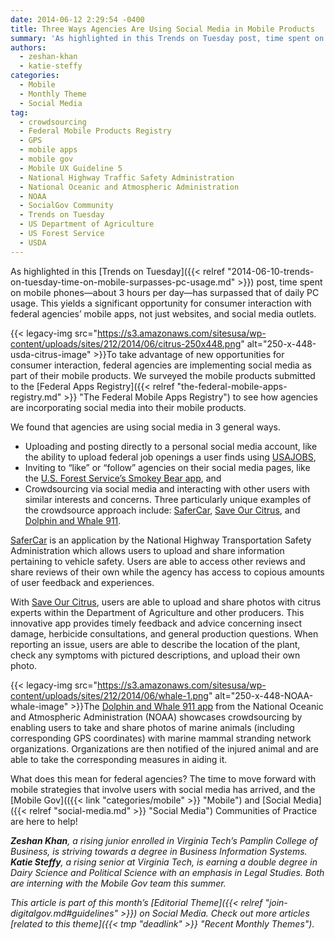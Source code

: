 ```yaml
---
date: 2014-06-12 2:29:54 -0400
title: Three Ways Agencies Are Using Social Media in Mobile Products
summary: 'As highlighted in this Trends on Tuesday post, time spent on mobile phones&mdash;about 3 hours per day&mdash;has surpassed that of daily PC usage. This yields a significant opportunity for consumer interaction with federal agencies&rsquo; mobile apps, not just websites, and social media outlets. To take advantage of new opportunities for consumer'
authors:
  - zeshan-khan
  - katie-steffy
categories:
  - Mobile
  - Monthly Theme
  - Social Media
tag:
  - crowdsourcing
  - Federal Mobile Products Registry
  - GPS
  - mobile apps
  - mobile gov
  - Mobile UX Guideline 5
  - National Highway Traffic Safety Administration
  - National Oceanic and Atmospheric Administration
  - NOAA
  - SocialGov Community
  - Trends on Tuesday
  - US Department of Agriculture
  - US Forest Service
  - USDA
---
```


As highlighted in this [Trends on Tuesday]({{< relref "2014-06-10-trends-on-tuesday-time-on-mobile-surpasses-pc-usage.md" >}}) post, time spent on mobile phones—about 3 hours per day—has surpassed that of daily PC usage. This yields a significant opportunity for consumer interaction with federal agencies’ mobile apps, not just websites, and social media outlets.

{{< legacy-img src="https://s3.amazonaws.com/sitesusa/wp-content/uploads/sites/212/2014/06/citrus-250x448.png" alt="250-x-448-usda-citrus-image" >}}To take advantage of new opportunities for consumer interaction, federal agencies are implementing social media as part of their mobile products. We surveyed the mobile products submitted to the [Federal Apps Registry]({{< relref "the-federal-mobile-apps-registry.md" >}} "The Federal Mobile Apps Registry") to see how agencies are incorporating social media into their mobile products.

We found that agencies are using social media in 3 general ways.

  * Uploading and posting directly to a personal social media account, like the ability to upload federal job openings a user finds using [USAJOBS](https://help.usajobs.gov/index.php/Mobile_Apps),
  * Inviting to “like” or “follow” agencies on their social media pages, like the [U.S. Forest Service’s Smokey Bear app](http://www.smokeybear.com/), and
  * Crowdsourcing via social media and interacting with other users with similar interests and concerns. Three particularly unique examples of the crowdsource approach include: [SaferCar](http://www.safercar.gov/), [Save Our Citrus](https://itunes.apple.com/us/app/save-our-citrus/id511305050?mt=8), and [Dolphin and Whale 911](http://sero.nmfs.noaa.gov/protected_resources/outreach_and_education/mm_apps/).

[SaferCar](http://www.safercar.gov/) is an application by the National Highway Transportation Safety Administration which allows users to upload and share information pertaining to vehicle safety. Users are able to access other reviews and share reviews of their own while the agency has access to copious amounts of user feedback and experiences.

With [Save Our Citrus](https://itunes.apple.com/us/app/save-our-citrus/id511305050?mt=8), users are able to upload and share photos with citrus experts within the Department of Agriculture and other producers. This innovative app provides timely feedback and advice concerning insect damage, herbicide consultations, and general production questions. When reporting an issue, users are able to describe the location of the plant, check any symptoms with pictured descriptions, and upload their own photo.

{{< legacy-img src="https://s3.amazonaws.com/sitesusa/wp-content/uploads/sites/212/2014/06/whale-1.png" alt="250-x-448-NOAA-whale-image" >}}The [Dolphin and Whale 911 app](http://sero.nmfs.noaa.gov/protected_resources/outreach_and_education/mm_apps/) from the National Oceanic and Atmospheric Administration (NOAA) showcases crowdsourcing by enabling users to take and share photos of marine animals (including corresponding GPS coordinates) with marine mammal stranding network organizations. Organizations are then notified of the injured animal and are able to take the corresponding measures in aiding it.

What does this mean for federal agencies? The time to move forward with mobile strategies that involve users with social media has arrived, and the [Mobile Gov](({{< link "categories/mobile" >}} "Mobile") and [Social Media]({{< relref "social-media.md" >}} "Social Media") Communities of Practice are here to help!

_**Zeshan Khan**, a rising junior enrolled in Virginia Tech’s Pamplin College of Business, is striving towards a degree in Business Information Systems. **Katie Steffy**, a rising senior at Virginia Tech, is earning a double degree in Dairy Science and Political Science with an emphasis in Legal Studies. Both are interning with the Mobile Gov team this summer._

_This article is part of this month&#8217;s [Editorial Theme]({{< relref "join-digitalgov.md#guidelines" >}}) on Social Media. Check out more articles [related to this theme]({{< tmp "deadlink" >}} "Recent Monthly Themes")._
